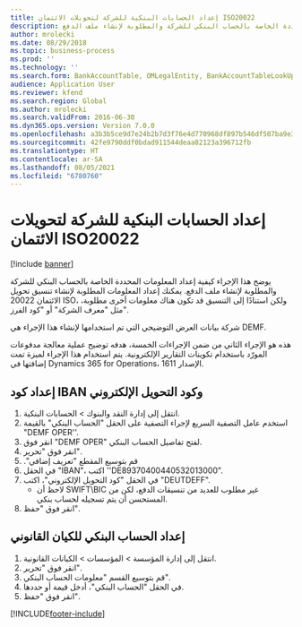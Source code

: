 ```yaml
---
title: إعداد الحسابات البنكية للشركة لتحويلات الائتمان ISO20022
description: يوضح هذا الإجراء كيفية إعداد المعلومات المحددة الخاصة بالحساب البنكي للشركة والمطلوبة لإنشاء ملف الدفع.
author: mrolecki
ms.date: 08/29/2018
ms.topic: business-process
ms.prod: ''
ms.technology: ''
ms.search.form: BankAccountTable, OMLegalEntity, BankAccountTableLookUp
audience: Application User
ms.reviewer: kfend
ms.search.region: Global
ms.author: mrolecki
ms.search.validFrom: 2016-06-30
ms.dyn365.ops.version: Version 7.0.0
ms.openlocfilehash: a3b3b5ce9d7e24b2b7d3f76e4d770968df897b546df507ba9e3bde5aeac91715
ms.sourcegitcommit: 42fe9790ddf0bdad911544deaa82123a396712fb
ms.translationtype: HT
ms.contentlocale: ar-SA
ms.lasthandoff: 08/05/2021
ms.locfileid: "6780760"
---
```

# <a name="set-up-company-bank-accounts-for-iso20022-credit-transfers"></a>إعداد الحسابات البنكية للشركة لتحويلات الائتمان ISO20022

[!include [banner](../../includes/banner.md)]

يوضح هذا الإجراء كيفية إعداد المعلومات المحددة الخاصة بالحساب البنكي للشركة والمطلوبة لإنشاء ملف الدفع. يمكنك إعداد المعلومات المطلوبة لإنشاء تنسيق تحويل الائتمان 20022 ISO، ولكن استنادًا إلى التنسيق قد تكون هناك معلومات أخرى مطلوبة، مثل "معرف الشركة" أو "كود الفرز". 

شركة بيانات العرض التوضيحي التي تم استخدامها لإنشاء هذا الإجراء هي DEMF.

هذه هو الإجراء الثاني من ضمن الإجراءات الخمسة، هدفه توضيح عملية معالجة مدفوعات المورّد باستخدام تكوينات التقارير الإلكترونية. يتم استخدام هذا الإجراء لميزة تمت إضافتها في Dynamics 365 for Operations، الإصدار 1611.


## <a name="set-up-iban-and-swift-code"></a>إعداد كود IBAN وكود التحويل الإلكتروني
1. انتقل إلى إدارة النقد والبنوك > الحسابات البنكية.
2. استخدم عامل التصفية السريع لإجراء التصفية على الحقل "الحساب البنكي‬" بالقيمة "DEMF OPER''.
3. انقر فوق "DEMF OPER" لفتح تفاصيل الحساب البنكي.
4. انقر فوق "تحرير".
5. ‏‫قم بتوسيع المقطع "تعريف إضافي".
6. في الحقل "IBAN"، اكتب ''DE89370400440532013000".
7. في الحقل "كود التحويل الإلكتروني‬"، اكتب "DEUTDEFF".
    * لاحظ أن SWIFT\BIC غير مطلوب للعديد من تنسيقات الدفع، لكن من المستحسن أن يتم تسجيله لحساب بنكي.  
8. انقر فوق "حفظ".

## <a name="set-up-bank-account-for-the-legal-entity"></a>إعداد الحساب البنكي للكيان القانوني
1. انتقل إلى إدارة المؤسسة > المؤسسات > الكيانات القانونية.
2. انقر فوق "تحرير".
3. ‏‫قم بتوسيع القسم "معلومات الحساب البنكي‬".
4. في الحقل "الحساب البنكي‬‬"، أدخل قيمة أو حددها.
5. انقر فوق "حفظ".



[!INCLUDE[footer-include](../../../includes/footer-banner.md)]